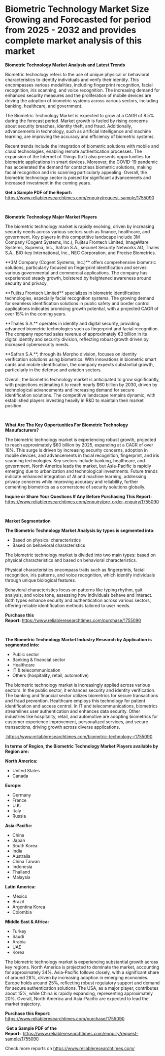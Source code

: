 <p><h1>Biometric Technology Market Size Growing and Forecasted for period from 2025 - 2032 and provides complete market analysis of this market</h1></p><p><strong>Biometric Technology Market Analysis and Latest Trends</strong></p>
<p><p>Biometric technology refers to the use of unique physical or behavioral characteristics to identify individuals and verify their identity. This encompasses various modalities, including fingerprint recognition, facial recognition, iris scanning, and voice recognition. The increasing demand for enhanced security measures and the proliferation of mobile devices are driving the adoption of biometric systems across various sectors, including banking, healthcare, and government.</p><p>The Biometric Technology Market is expected to grow at a CAGR of 8.5% during the forecast period. Market growth is fueled by rising concerns about security breaches, identity theft, and fraud. Additionally, advancements in technology, such as artificial intelligence and machine learning, are improving the accuracy and efficiency of biometric systems.</p><p>Recent trends include the integration of biometric solutions with mobile and cloud technologies, enabling remote authentication processes. The expansion of the Internet of Things (IoT) also presents opportunities for biometric applications in smart devices. Moreover, the COVID-19 pandemic has accelerated the demand for contactless biometric solutions, making facial recognition and iris scanning particularly appealing. Overall, the biometric technology sector is poised for significant advancements and increased investment in the coming years.</p></p>
<p><strong>Get a Sample PDF of the Report:&nbsp;</strong> <a href="https://www.reliableresearchtimes.com/enquiry/request-sample/1755090?utm_campaign=2853&utm_medium=2&utm_source=Github&utm_content=ia&utm_term=03032025&utm_id=biometric-technology">https://www.reliableresearchtimes.com/enquiry/request-sample/1755090</a></p>
<p>&nbsp;</p>
<p><strong>Biometric Technology Major Market Players</strong></p>
<p><p>The biometric technology market is rapidly evolving, driven by increasing security needs across various sectors such as finance, healthcare, and government. Key players in this competitive landscape include 3M Company (Cogent Systems, Inc.), Fujitsu Frontech Limited, ImageWare Systems, Suprema, Inc., Safran S.A., secunet Security Networks AG, Thales S.A., BIO-key International, Inc., NEC Corporation, and Precise Biometrics.</p><p>**3M Company (Cogent Systems, Inc.)** offers comprehensive biometric solutions, particularly focused on fingerprint identification and serves various governmental and commercial applications. The company has experienced steady growth, bolstered by heightened awareness around security and privacy.</p><p>**Fujitsu Frontech Limited** specializes in biometric identification technologies, especially facial recognition systems. The growing demand for seamless identification solutions in public safety and border control applications indicates promising growth potential, with a projected CAGR of over 15% in the coming years.</p><p>**Thales S.A.** operates in identity and digital security, providing advanced biometric technologies such as fingerprint and facial recognition. The company reported sales revenue of approximately €3 billion in its digital identity and security division, reflecting robust growth driven by increased cybersecurity needs.</p><p>**Safran S.A.**, through its Morpho division, focuses on identity verification solutions using biometrics. With innovations in biometric smart cards and mobile identification, the company expects substantial growth, particularly in the defense and aviation sectors. </p><p>Overall, the biometric technology market is anticipated to grow significantly, with projections estimating it to reach nearly $60 billion by 2030, driven by technological advancements and increasing demand for secure identification solutions. The competitive landscape remains dynamic, with established players investing heavily in R&D to maintain their market position.</p></p>
<p>&nbsp;</p>
<p><strong>What Are The Key Opportunities For Biometric Technology Manufacturers?</strong></p>
<p><p>The biometric technology market is experiencing robust growth, projected to reach approximately $60 billion by 2025, expanding at a CAGR of over 18%. This surge is driven by increasing security concerns, adoption in mobile devices, and advancements in facial recognition, fingerprint, and iris scanning technologies. Key sectors include banking, healthcare, and government. North America leads the market, but Asia-Pacific is rapidly emerging due to urbanization and technological investments. Future trends indicate enhanced integration of AI and machine learning, addressing privacy concerns while improving accuracy and reliability, further cementing biometrics as a cornerstone of security solutions globally.</p></p>
<p><strong>Inquire or Share Your Questions If Any Before Purchasing This Report:</strong> <a href="https://www.reliableresearchtimes.com/enquiry/pre-order-enquiry/1755090?utm_campaign=2853&utm_medium=2&utm_source=Github&utm_content=ia&utm_term=03032025&utm_id=biometric-technology">https://www.reliableresearchtimes.com/enquiry/pre-order-enquiry/1755090</a></p>
<p>&nbsp;</p>
<p><strong>Market Segmentation</strong></p>
<p><strong>The Biometric Technology Market Analysis by types is segmented into:</strong></p>
<p><ul><li>Based on physical characteristics</li><li>Based on behavioral characteristics</li></ul></p>
<p><p>The biometric technology market is divided into two main types: based on physical characteristics and based on behavioral characteristics. </p><p>Physical characteristics encompass traits such as fingerprints, facial recognition, iris patterns, and voice recognition, which identify individuals through unique biological features. </p><p>Behavioral characteristics focus on patterns like typing rhythm, gait analysis, and voice tone, assessing how individuals behave and interact. Both types enhance security and authentication across various sectors, offering reliable identification methods tailored to user needs.</p></p>
<p><strong>Purchase this Report:&nbsp;</strong><a href="https://www.reliableresearchtimes.com/purchase/1755090?utm_campaign=2853&utm_medium=2&utm_source=Github&utm_content=ia&utm_term=03032025&utm_id=biometric-technology">https://www.reliableresearchtimes.com/purchase/1755090</a></p>
<p>&nbsp;</p>
<p><strong>The Biometric Technology Market Industry Research by Application is segmented into:</strong></p>
<p><ul><li>Public sector</li><li>Banking & financial sector</li><li>Healthcare</li><li>IT & telecommunication</li><li>Others (hospitality, retail, automotive)</li></ul></p>
<p><p>The biometric technology market is increasingly applied across various sectors. In the public sector, it enhances security and identity verification. The banking and financial sector utilizes biometrics for secure transactions and fraud prevention. Healthcare employs this technology for patient identification and access control. In IT and telecommunications, biometrics streamlines user authentication and enhances data security. Other industries like hospitality, retail, and automotive are adopting biometrics for customer experience improvement, personalized services, and secure transactions, driving growth across diverse applications.</p></p>
<p><a href="https://www.reliableresearchtimes.com/biometric-technology-r1755090?utm_campaign=2853&utm_medium=2&utm_source=Github&utm_content=ia&utm_term=03032025&utm_id=biometric-technology">&nbsp;https://www.reliableresearchtimes.com/biometric-technology-r1755090</a></p>
<p><strong>In terms of Region, the Biometric Technology Market Players available by Region are:</strong></p>
<p>
    <p> <strong> North America: </strong>
        <ul>
            <li>United States</li>
            <li>Canada</li>
        </ul>
        </p> 
    <p> <strong> Europe: </strong>
        <ul>
            <li>Germany</li>
            <li>France</li>
            <li>U.K.</li>
            <li>Italy</li>
            <li>Russia</li>
        </ul>
        </p> 
    <p> <strong> Asia-Pacific: </strong>
        <ul>
            <li>China</li>
            <li>Japan</li>
            <li>South Korea</li>
            <li>India</li>
            <li>Australia</li>
            <li>China Taiwan</li>
            <li>Indonesia</li>
            <li>Thailand</li>
            <li>Malaysia</li>
        </ul>
        </p> 
    <p> <strong> Latin America: </strong>
        <ul>
            <li>Mexico</li>
            <li>Brazil</li>
            <li>Argentina Korea</li>
            <li>Colombia</li>
        </ul>
        </p> 
    <p> <strong> Middle East & Africa: </strong>
        <ul>
            <li>Turkey</li>
            <li>Saudi</li>
            <li>Arabia</li>
            <li>UAE</li>
            <li>Korea</li>
        </ul>
    </p>
    </p>
<p><p>The biometric technology market is experiencing substantial growth across key regions. North America is projected to dominate the market, accounting for approximately 34%. Asia-Pacific follows closely, with a significant share of around 28%, driven by increasing adoption in emerging economies. Europe holds around 25%, reflecting robust regulatory support and demand for secure authentication solutions. The USA, as a major player, contributes about 15%, while China is rapidly expanding, representing approximately 20%. Overall, North America and Asia-Pacific are expected to lead the market trajectory.</p></p>
<p><strong>Purchase this Report: </strong><a href="https://www.reliableresearchtimes.com/purchase/1755090?utm_campaign=2853&utm_medium=2&utm_source=Github&utm_content=ia&utm_term=03032025&utm_id=biometric-technology">https://www.reliableresearchtimes.com/purchase/1755090</a></p>
<p>&nbsp;<strong>Get a Sample PDF of the Report:&nbsp;&nbsp;</strong><a href="https://www.reliableresearchtimes.com/enquiry/request-sample/1755090?utm_campaign=2853&utm_medium=2&utm_source=Github&utm_content=ia&utm_term=03032025&utm_id=biometric-technology">https://www.reliableresearchtimes.com/enquiry/request-sample/1755090</a></p>
<p><strong></strong></p>
<p>Check more reports on <a href="https://www.reliableresearchtimes.com/?utm_campaign=2853&utm_medium=2&utm_source=Github&utm_content=ia&utm_term=03032025&utm_id=biometric-technology">https://www.reliableresearchtimes.com/</a></p>